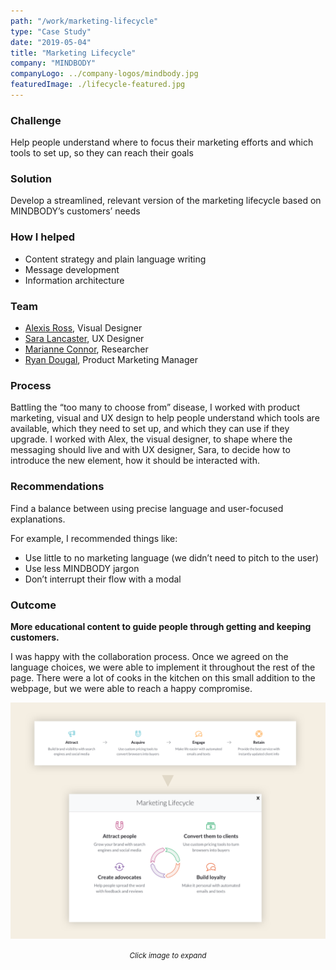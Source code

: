 ```yaml
---
path: "/work/marketing-lifecycle"
type: "Case Study"
date: "2019-05-04"
title: "Marketing Lifecycle"
company: "MINDBODY"
companyLogo: ../company-logos/mindbody.jpg
featuredImage: ./lifecycle-featured.jpg
---
```


### Challenge

Help people understand where to focus their marketing efforts and which tools to set up, so they can reach their goals

### Solution

Develop a streamlined, relevant version of the marketing lifecycle based on MINDBODY’s customers’ needs

### How I helped

- Content strategy and plain language writing
- Message development
- Information architecture

### Team

- <a href="https://www.linkedin.com/in/alexis-elan-ross/" target="_blank">Alexis Ross</a>, Visual Designer
- <a href="https://www.linkedin.com/in/heysaralancaster/" target="_blank">Sara Lancaster</a>, UX Designer
- <a href="https://www.linkedin.com/in/marianneconner/" target="_blank">Marianne Connor</a>, Researcher
- <a href="https://www.linkedin.com/in/rmdougal" target="_blank">Ryan Dougal</a>, Product Marketing Manager

### Process

Battling the “too many to choose from” disease, I worked with product marketing, visual and UX design to help people understand which tools are available, which they need to set up, and which they can use if they upgrade. I worked with Alex, the visual designer, to shape where the messaging should live and with UX designer, Sara, to decide how to introduce the new element, how it should be interacted with.

### Recommendations

Find a balance between using precise language and user-focused explanations.

For example, I recommended things like:

- Use little to no marketing language (we didn’t need to pitch to the user)
- Use less MINDBODY jargon
- Don’t interrupt their flow with a modal

### Outcome

**More educational content to guide people through getting and keeping customers.**

I was happy with the collaboration process. Once we agreed on the language choices, we were able to implement it throughout the rest of the page. There were a lot of cooks in the kitchen on this small addition to the webpage, but we were able to reach a happy compromise.

![Marketing lifecycle before and after](marketing-lifecycle-demo.png)

<center><small><em>Click image to expand</em></small></center>
